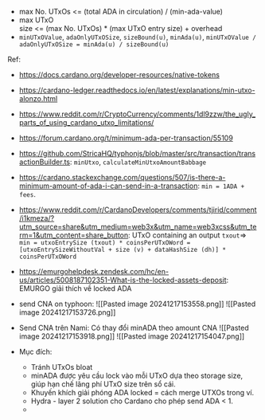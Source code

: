 - max No. UTxOs <= (total ADA in circulation) / (min-ada-value)
- max UTxO size <= (max No. UTxOs) * (max UTxO entry size) + overhead
- `minUTxOValue`, `adaOnlyUTxOSize`, `sizeBound(u)`, `minAda(u)`, `minUTxOValue / adaOnlyUTxOSize = minAda(u) / sizeBound(u)`

Ref:
- https://docs.cardano.org/developer-resources/native-tokens
- https://cardano-ledger.readthedocs.io/en/latest/explanations/min-utxo-alonzo.html
- https://www.reddit.com/r/CryptoCurrency/comments/1dl9zzw/the_ugly_parts_of_using_cardano_utxo_limitations/
- https://forum.cardano.org/t/minimum-ada-per-transaction/55109
- https://github.com/StricaHQ/typhonjs/blob/master/src/transaction/transactionBuilder.ts: `minUtxo`, `calculateMinUtxoAmountBabbage`
- https://cardano.stackexchange.com/questions/507/is-there-a-minimum-amount-of-ada-i-can-send-in-a-transaction: `min = 1ADA + fees`.
- https://www.reddit.com/r/CardanoDevelopers/comments/tjirid/comment/i1kmeza/?utm_source=share&utm_medium=web3x&utm_name=web3xcss&utm_term=1&utm_content=share_button: UTxO containing an output `txout`=> `min = utxoEntrySize (txout) * coinsPerUTxOWord = [utxoEntrySizeWithoutVal + size (v) + dataHashSize (dh)] * coinsPerUTxOWord`
- https://emurgohelpdesk.zendesk.com/hc/en-us/articles/5008187102351-What-is-the-locked-assets-deposit: EMURGO giải thích về locked ADA

- send CNA on typhoon:
![[Pasted image 20241217153558.png]] ![[Pasted image 20241217153726.png]]
- Send CNA trên Nami: Có thay đổi minADA theo amount CNA
![[Pasted image 20241217153918.png]]
![[Pasted image 20241217154047.png]]


- Mục đích:
	- Tránh UTxOs bloat
	- minADA được yêu cầu lock vào mỗi UTxO dựa theo storage size, giúp hạn chế lãng phí UTxO size trên sổ cái.
	- Khuyến khích giải phóng ADA locked = cách merge UTXOs trong ví.
	- Hydra - layer 2 solution cho Cardano cho phép send ADA < 1.
	- 